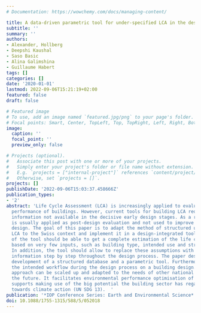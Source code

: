 ```yaml
---
# Documentation: https://wowchemy.com/docs/managing-content/

title: A data-driven parametric tool for under-specified LCA in the design phase
subtitle: ''
summary: ''
authors:
- Alexander, Hollberg
- Deepshi Kaushal
- Saso Basic
- Alina Galimshina
- Guillaume Habert
tags: []
categories: []
date: '2020-01-01'
lastmod: 2022-09-06T15:21:19+02:00
featured: false
draft: false

# Featured image
# To use, add an image named `featured.jpg/png` to your page's folder.
# Focal points: Smart, Center, TopLeft, Top, TopRight, Left, Right, BottomLeft, Bottom, BottomRight.
image:
  caption: ''
  focal_point: ''
  preview_only: false

# Projects (optional).
#   Associate this post with one or more of your projects.
#   Simply enter your project's folder or file name without extension.
#   E.g. `projects = ["internal-project"]` references `content/project/deep-learning/index.md`.
#   Otherwise, set `projects = []`.
projects: []
publishDate: '2022-09-06T15:03:37.458666Z'
publication_types:
- '2'
abstract: 'Life Cycle Assessment (LCA) is increasingly applied to evaluate the environmental
  performance of buildings. However, current tools for building LCA require detailed
  information not available in the decisive early design stages. As a result, LCA
  is usually applied as post-design evaluation and not used to improve the building
  design. The goal of this paper is to adapt the method of structured under-specified
  LCA to the Swiss context and implement it in a design-integrated tool. The users
  of the tool should be able to get a complete estimation of the life cycle impact
  based on very few inputs, such as building type, intended use and structural system.
  In addition, the tool should allow to replace these assumptions with more detailed
  information step by step throughout the design process. The paper describes the
  development of a structured database and a parametric tool. Furthermore, it exemplifies
  the intended workflow during the design process on a building design. The presented
  approach can be scaled up and adapted to the needs of other national contexts in
  the future. It facilitates environmental performance optimisation of buildings and
  supports making use of the big potential the building sector has regarding contributing
  towards climate action (UN SDG 13).  '
publication: '*IOP Conference Series: Earth and Environmental Science*'
doi: 10.1088/1755-1315/588/5/052018
---
```

